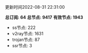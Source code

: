更新时间2022-08-31 22:31:00

**总订阅: 64**
**总节点: 9417**
**有效节点: 1943**
- ss节点: 222
- v2ray节点: 1631
- trojan节点: 87
- ssr节点: 3
